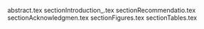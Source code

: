 abstract.tex
sectionIntroduction_.tex
sectionRecommendatio.tex
sectionAcknowledgmen.tex
sectionFigures.tex
sectionTables.tex
